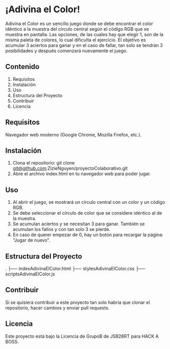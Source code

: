 # ¡Adivina el Color!
Adivina el Color es un sencillo juego donde se debe encontrar el color idéntico a la muestra del círculo central según el código RGB que se muestra en pantalla. Las opciones, de las cuales hay que elegir 1, son de la misma paleta de colores, lo cual dificulta el ejercicio. El objetivo es acumular 3 aciertos para ganar y en el caso de fallar, tan solo se tendrán 3 posibilidades y después comenzará nuevamente el juego.

## Contenido
1. Requisitos
2. Instalación
3. Uso
4. Estructura del Proyecto
5. Contribuir
6. Licencia

## Requisitos
Navegador web moderno (Google Chrome, Mozilla Firefox, etc.).

## Instalación
1. Clona el repositorio: git clone git@github.com:ZizieNguyen/proyectoColaborativo.git
2. Abre el archivo index.html en tu navegador web para poder jugar.

## Uso
1. Al abrir el juego, se mostrará un círculo central con un color y un código RGB.
2. Se debe seleccionar el círculo de color que se considere idéntico al de la muestra.
3. Se acumulan aciertos y se necesitan 3 para ganar. También se acumulan los fallos y con tan solo 3 se pierde.
4. En caso de querer empezar de 0, hay un botón para recargar la página: "Jugar de nuevo".

## Estructura del Proyecto
.
├── indexAdivinaElColor.html
├── stylesAdivinaElColor.css
├── scriptsAdivinaElColor.js

## Contribuir
Si se quisiera contribuir a este proyecto tan solo habría que clonar el repositorio, hacer cambios y enviar pull requests.

## Licencia
Este proyecto está bajo la Licencia de GrupoB de JSB28RT para HACK A BOSS.